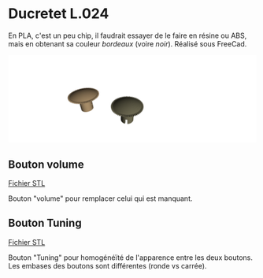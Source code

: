 # Ducretet L.024

En PLA, c'est un peu chip, il faudrait essayer de le faire en résine ou ABS, mais en obtenant sa couleur *bordeaux* (voire *noir*).
Réalisé sous FreeCad.

<img src="Boutons.png" alt="Bouton volume et Tune" style="zoom:50%;" />

## Bouton volume

[Fichier STL](Bouton-Volume.stl)

Bouton "volume" pour remplacer celui qui est manquant.

## Bouton Tuning

[Fichier STL](Boutons-Tune.stl)

Bouton "Tuning" pour homogénéïté de l'apparence entre les deux boutons.
Les embases des boutons sont différentes (ronde vs carrée).
